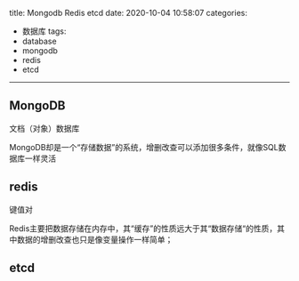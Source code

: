 title: Mongodb Redis etcd
date: 2020-10-04 10:58:07
categories:
- 数据库
tags:
- database
- mongodb
- redis
- etcd
---

## MongoDB

文档（对象）数据库

MongoDB却是一个“存储数据”的系统，增删改查可以添加很多条件，就像SQL数据库一样灵活

## redis

键值对

Redis主要把数据存储在内存中，其“缓存”的性质远大于其“数据存储“的性质，其中数据的增删改查也只是像变量操作一样简单；

## etcd

